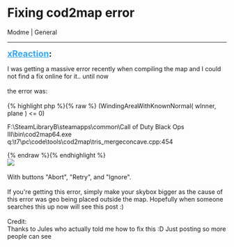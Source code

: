 # Fixing cod2map error
Modme | General

---
<strong style="font-size: 1.4em;"><span style="text-decoration: underline;text-decoration-color: #34a7f9;"><span style="color:#34a7f9;">xReaction</span></span>:</strong>

<p>I was getting a massive error recently when compiling the map and I could not find a fix online for it.. until now<br /><br />the error was:<br /><br />{% highlight php %}{% raw %}
(WindingAreaWithKnownNormal( wInner, plane ) &lt;= 0)

F:\SteamLibraryB\steamapps\common\Call of Duty Black Ops III\bin\cod2map64.exe
q:\t7\pc\code\tools\cod2map\tris_mergeconcave.cpp:454

{% endraw %}{% endhighlight %}
<br /><strong><img style="max-width: 500px;" src="{{ '/wiki/threads/assets/a.1034.png' | relative_url }}"></strong><br /><br />With buttons &quot;Abort&quot;, &quot;Retry&quot;, and &quot;Ignore&quot;.<br /><br />If you&#39;re getting this error, simply make your skybox bigger as the cause of this error was geo being placed outside the map. Hopefully when someone searches this up now will see this post :)<br /><br />Credit:<br />Thanks to Jules who actually told me how to fix this :D Just posting so more people can see</p>
